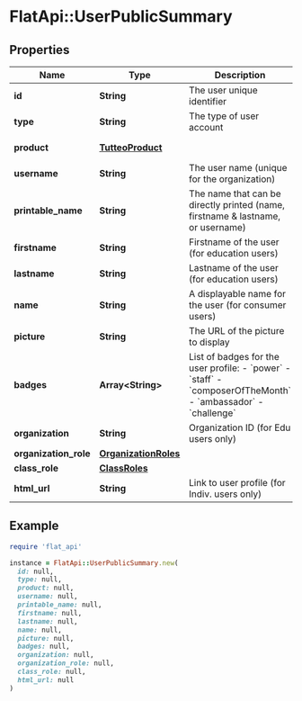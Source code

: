 # FlatApi::UserPublicSummary

## Properties

| Name | Type | Description | Notes |
| ---- | ---- | ----------- | ----- |
| **id** | **String** | The user unique identifier |  |
| **type** | **String** | The type of user account |  |
| **product** | [**TutteoProduct**](TutteoProduct.md) |  | [default to &#39;flat&#39;] |
| **username** | **String** | The user name (unique for the organization) |  |
| **printable_name** | **String** | The name that can be directly printed (name, firstname &amp; lastname, or username) | [optional] |
| **firstname** | **String** | Firstname of the user (for education users) | [optional] |
| **lastname** | **String** | Lastname of the user (for education users) | [optional] |
| **name** | **String** | A displayable name for the user (for consumer users) | [optional] |
| **picture** | **String** | The URL of the picture to display |  |
| **badges** | **Array&lt;String&gt;** | List of badges for the user profile:  - &#x60;power&#x60; - &#x60;staff&#x60; - &#x60;composerOfTheMonth&#x60; - &#x60;ambassador&#x60; - &#x60;challenge&#x60;  | [optional] |
| **organization** | **String** | Organization ID (for Edu users only) | [optional] |
| **organization_role** | [**OrganizationRoles**](OrganizationRoles.md) |  | [optional] |
| **class_role** | [**ClassRoles**](ClassRoles.md) |  | [optional] |
| **html_url** | **String** | Link to user profile (for Indiv. users only) | [optional] |

## Example

```ruby
require 'flat_api'

instance = FlatApi::UserPublicSummary.new(
  id: null,
  type: null,
  product: null,
  username: null,
  printable_name: null,
  firstname: null,
  lastname: null,
  name: null,
  picture: null,
  badges: null,
  organization: null,
  organization_role: null,
  class_role: null,
  html_url: null
)
```

